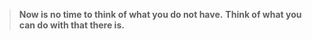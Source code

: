 > **Now is no time to think of what you do not have.** 
> **Think of what you can do with that there is.**
